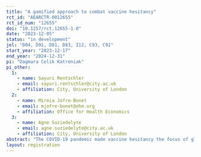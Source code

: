 ```yaml
---
title: "A gamified approach to combat vaccine hesitancy"
rct_id: "AEARCTR-0012655"
rct_id_num: "12655"
doi: "10.1257/rct.12655-1.0"
date: "2023-12-05"
status: "in_development"
jel: "D04, D91, D81, D83, I12, C93, C91"
start_year: "2023-12-17"
end_year: "2024-12-31"
pi: "Dagmara Celik Katreniak"
pi_other:
  1:
    - name: Sayuri Rentschler
    - email: sayuri.rentschler@city.ac.uk
    - affiliation: City, University of London
  2:
    - name: Mireia Jofre-Bonet
    - email: mjofre-bonet@ohe.org
    - affiliation: Office for Health Economics
  3:
    - name: Agne Suziedelyte
    - email: agne.suziedelyte@city.ac.uk
    - affiliation: City, University of London
abstract: "The COVID-19 pandemic made vaccine hesitancy the focus of global attention and concern and was listed as a global health threat by the WHO in 2019. In theory, a perfectly coordinated collective action can result in disease eradication. In reality, the "wait-and-see" strategy and self-centric behaviour precluded the elimination of COVID-19. Moreover, the "infodemic" around COVID-19 resulted in a WHO's call for increased resilience against misinformation. In this project, we propose developing and testing the impact of three online games designed around vaccine literacy, empathy, and misinformation training to increase vaccination intentions. We intend to bring evidence from countries with overall high/low vaccination rates (the UK and Slovakia to start with) to address concerns about the replicability of experiments and utilise across-country heterogeneities. Gamified interventions have become popular recently, but the evidence of their effectiveness remains scarce. Therefore, our results will also contribute to the discussion about digital media's role in strengthening vaccine confidence. Later, the games can be translated into multiple languages, finetuned to fit other vaccine-preventable diseases or more specific audiences, or used in nationwide interventions. We believe our research has substantial policy implications."
layout: registration
---
```


